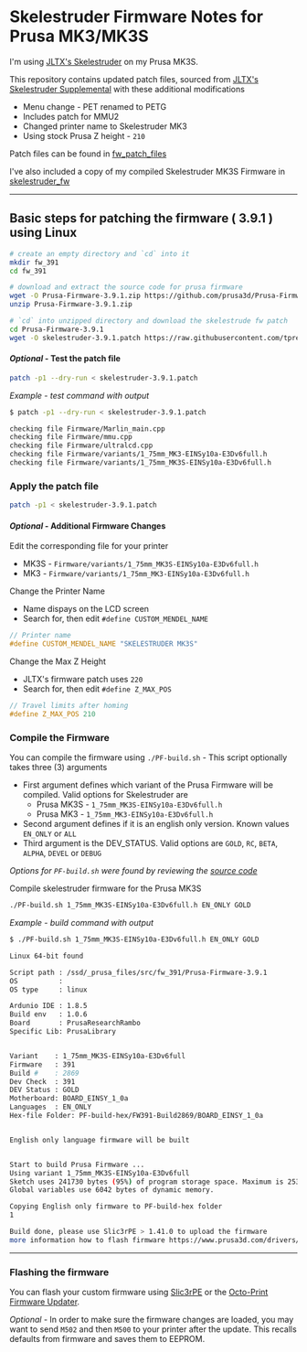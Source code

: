 # Skelestruder Firmware Notes for Prusa MK3/MK3S

I'm using [JLTX's Skelestruder](https://www.thingiverse.com/thing:2845416) on my Prusa MK3S.

This repository contains updated patch files, sourced from [JLTX's Skelestruder Supplemental](https://jltxplore.dozuki.com/Wiki/Skelestruder_Information#main) with these additional modifications

- Menu change - PET renamed to PETG
- Includes patch for MMU2
- Changed printer name to Skelestruder MK3
- Using stock Prusa Z height - `210`

Patch files can be found in [fw_patch_files](https://github.com/tprelog/prusa_files/tree/master/fw_patch_files)

I've also included a copy of my compiled Skelestruder MK3S Firmware in [skelestruder_fw](https://github.com/tprelog/prusa_files/tree/master/skelestruder_fw)

---

## Basic steps for patching the firmware ( 3.9.1 ) using Linux

```bash
# create an empty directory and `cd` into it
mkdir fw_391
cd fw_391

# download and extract the source code for prusa firmware
wget -O Prusa-Firmware-3.9.1.zip https://github.com/prusa3d/Prusa-Firmware/archive/v3.9.1.zip
unzip Prusa-Firmware-3.9.1.zip

# `cd` into unzipped directory and download the skelestrude fw patch
cd Prusa-Firmware-3.9.1
wget -O skelestruder-3.9.1.patch https://raw.githubusercontent.com/tprelog/prusa_files/master/fw_patch_files/skelestruder-3.9.1.patch
```

#### *Optional* - Test the patch file

```bash
patch -p1 --dry-run < skelestruder-3.9.1.patch
```

*Example - test command with output*

```bash
$ patch -p1 --dry-run < skelestruder-3.9.1.patch

checking file Firmware/Marlin_main.cpp
checking file Firmware/mmu.cpp
checking file Firmware/ultralcd.cpp
checking file Firmware/variants/1_75mm_MK3-EINSy10a-E3Dv6full.h
checking file Firmware/variants/1_75mm_MK3S-EINSy10a-E3Dv6full.h
```

### Apply the patch file

```bash
patch -p1 < skelestruder-3.9.1.patch
```

#### *Optional* - Additional Firmware Changes

Edit the corresponding file for your printer

- MK3S - `Firmware/variants/1_75mm_MK3S-EINSy10a-E3Dv6full.h`
- MK3 - `Firmware/variants/1_75mm_MK3-EINSy10a-E3Dv6full.h`

Change the Printer Name

- Name dispays on the LCD screen
- Search for, then edit `#define CUSTOM_MENDEL_NAME`

```C
// Printer name
#define CUSTOM_MENDEL_NAME "SKELESTRUDER MK3S"
```

Change the Max Z Height

- JLTX's firmware patch uses `220`
- Search for, then edit `#define Z_MAX_POS`

```C
// Travel limits after homing
#define Z_MAX_POS 210
```

### Compile the Firmware

You can compile the firmware using `./PF-build.sh` - This script optionally takes three (3) arguments

- First argument defines which variant of the Prusa Firmware will be compiled. Valid options for Skelestruder are
  - Prusa MK3S - `1_75mm_MK3S-EINSy10a-E3Dv6full.h`
  - Prusa MK3 - `1_75mm_MK3-EINSy10a-E3Dv6full.h`
- Second argument defines if it is an english only version. Known values `EN_ONLY` or `ALL`
- Third argument is the DEV_STATUS. Valid options are `GOLD`, `RC`, `BETA`, `ALPHA`, `DEVEL` or `DEBUG`

*Options for `PF-build.sh` were found by reviewing the [source code](https://github.com/prusa3d/Prusa-Firmware/blob/MK3/PF-build.sh#L422)*

Compile skelestruder firmware for the Prusa MK3S

```bash
./PF-build.sh 1_75mm_MK3S-EINSy10a-E3Dv6full.h EN_ONLY GOLD
```

*Example - build command with output*

```bash
$ ./PF-build.sh 1_75mm_MK3S-EINSy10a-E3Dv6full.h EN_ONLY GOLD

Linux 64-bit found

Script path : /ssd/_prusa_files/src/fw_391/Prusa-Firmware-3.9.1
OS          :
OS type     : linux

Ardunio IDE : 1.8.5
Build env   : 1.0.6
Board       : PrusaResearchRambo
Specific Lib: PrusaLibrary


Variant    : 1_75mm_MK3S-EINSy10a-E3Dv6full
Firmware   : 391
Build #    : 2869
Dev Check  : 391
DEV Status : GOLD
Motherboard: BOARD_EINSY_1_0a
Languages  : EN_ONLY
Hex-file Folder: PF-build-hex/FW391-Build2869/BOARD_EINSY_1_0a


English only language firmware will be built


Start to build Prusa Firmware ...
Using variant 1_75mm_MK3S-EINSy10a-E3Dv6full
Sketch uses 241730 bytes (95%) of program storage space. Maximum is 253952 bytes.
Global variables use 6042 bytes of dynamic memory.

Copying English only firmware to PF-build-hex folder
1

Build done, please use Slic3rPE > 1.41.0 to upload the firmware
more information how to flash firmware https://www.prusa3d.com/drivers/
```

---

### Flashing the firmware

You can flash your custom firmware using [Slic3rPE](https://help.prusa3d.com/en/article/firmware-updating-and-flashing_2227) or the [Octo-Print Firmware Updater](https://github.com/OctoPrint/OctoPrint-FirmwareUpdater/blob/master/README.md#octoprint-firmware-updater).

*Optional* - In order to make sure the firmware changes are loaded, you may want to send `M502` and then `M500` to your printer after the update. This recalls defaults from firmware and saves them to EEPROM.
